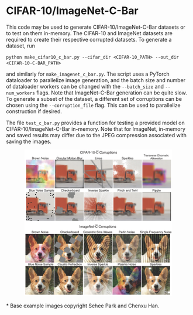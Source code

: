 # CIFAR-10/ImageNet-C-Bar

This code may be used to generate CIFAR-10/ImageNet-C-Bar datasets or to test on them in-memory.  The CIFAR-10 and ImageNet datasets are required to create their respective corrupted datasets.  To generate a dataset, run

```
python make_cifar10_c_bar.py --cifar_dir <CIFAR-10_PATH> --out_dir <CIFAR-10-C-BAR_PATH>
```

and similarly for `make_imagenet_c_bar.py`.  The script uses a PyTorch dataloader to parallelize image generation, and the batch size and number of dataloader workers can be changed with the `--batch_size` and `--num_workers` flags.  Note that ImageNet-C-Bar generation can be quite slow.  To generate a subset of the dataset, a different set of corruptions can be chosen using the `--corruption_file` flag. This can be used to parallelize construction if desired.

The file `test_c_bar.py` provides a function for testing a provided model on CIFAR-10/ImageNet-C-Bar in-memory.  Note that for ImageNet, in-memory and saved results may differ due to the JPEG compression associated with saving the images.

<p align="center"><img src="../figs/new_datasets.png" data-canonical-src="../figs/new_datasets.png" height="400" /></p>

\* Base example images copyright Sehee Park and Chenxu Han.
